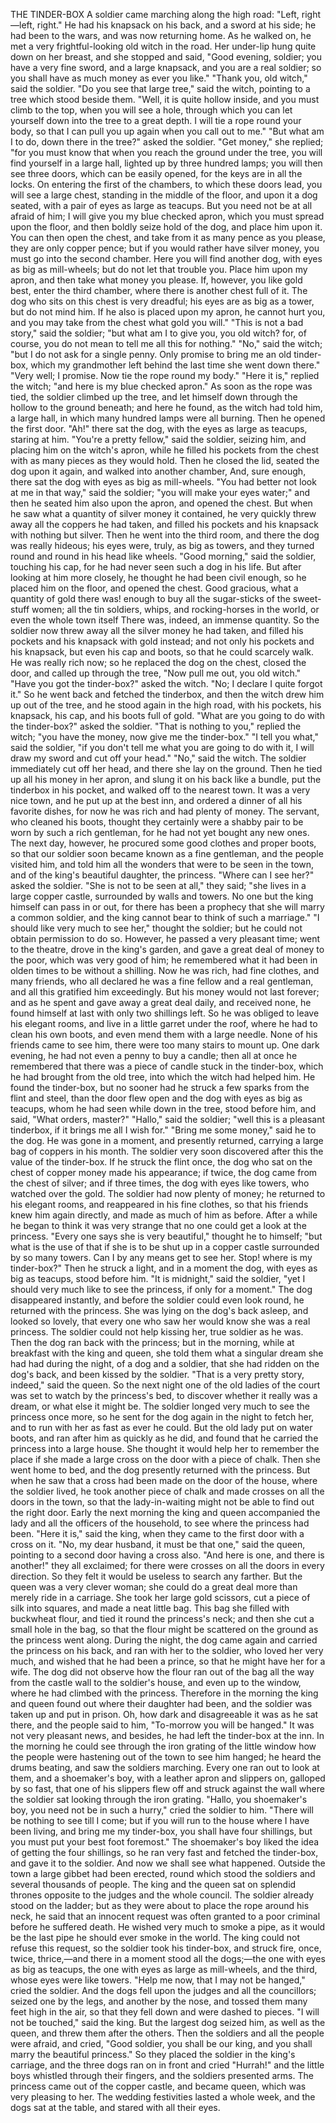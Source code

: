 THE TINDER-BOX
A
soldier
came
marching
along
the
high
road:
"Left,
right—left,
right."
He
had
his
knapsack
on
his
back,
and
a
sword
at
his
side;
he
had
been
to
the
wars,
and
was
now
returning
home.
As
he
walked
on,
he
met
a
very
frightful-looking
old
witch
in
the
road.
Her
under-lip
hung
quite
down
on
her
breast,
and
she
stopped
and
said,
"Good
evening,
soldier;
you
have
a
very
fine
sword,
and
a
large
knapsack,
and
you
are
a
real
soldier;
so
you
shall
have
as
much
money
as
ever
you
like."
"Thank
you,
old
witch,"
said
the
soldier.
"Do
you
see
that
large
tree,"
said
the
witch,
pointing
to
a
tree
which
stood
beside
them.
"Well,
it
is
quite
hollow
inside,
and
you
must
climb
to
the
top,
when
you
will
see
a
hole,
through
which
you
can
let
yourself
down
into
the
tree
to
a
great
depth.
I
will
tie
a
rope
round
your
body,
so
that
I
can
pull
you
up
again
when
you
call
out
to
me."
"But
what
am
I
to
do,
down
there
in
the
tree?"
asked
the
soldier.
"Get
money,"
she
replied;
"for
you
must
know
that
when
you
reach
the
ground
under
the
tree,
you
will
find
yourself
in
a
large
hall,
lighted
up
by
three
hundred
lamps;
you
will
then
see
three
doors,
which
can
be
easily
opened,
for
the
keys
are
in
all
the
locks.
On
entering
the
first
of
the
chambers,
to
which
these
doors
lead,
you
will
see
a
large
chest,
standing
in
the
middle
of
the
floor,
and
upon
it
a
dog
seated,
with
a
pair
of
eyes
as
large
as
teacups.
But
you
need
not
be
at
all
afraid
of
him;
I
will
give
you
my
blue
checked
apron,
which
you
must
spread
upon
the
floor,
and
then
boldly
seize
hold
of
the
dog,
and
place
him
upon
it.
You
can
then
open
the
chest,
and
take
from
it
as
many
pence
as
you
please,
they
are
only
copper
pence;
but
if
you
would
rather
have
silver
money,
you
must
go
into
the
second
chamber.
Here
you
will
find
another
dog,
with
eyes
as
big
as
mill-wheels;
but
do
not
let
that
trouble
you.
Place
him
upon
my
apron,
and
then
take
what
money
you
please.
If,
however,
you
like
gold
best,
enter
the
third
chamber,
where
there
is
another
chest
full
of
it.
The
dog
who
sits
on
this
chest
is
very
dreadful;
his
eyes
are
as
big
as
a
tower,
but
do
not
mind
him.
If
he
also
is
placed
upon
my
apron,
he
cannot
hurt
you,
and
you
may
take
from
the
chest
what
gold
you
will."
"This
is
not
a
bad
story,"
said
the
soldier;
"but
what
am
I
to
give
you,
you
old
witch?
for,
of
course,
you
do
not
mean
to
tell
me
all
this
for
nothing."
"No,"
said
the
witch;
"but
I
do
not
ask
for
a
single
penny.
Only
promise
to
bring
me
an
old
tinder-box,
which
my
grandmother
left
behind
the
last
time
she
went
down
there."
"Very
well;
I
promise.
Now
tie
the
rope
round
my
body."
"Here
it
is,"
replied
the
witch;
"and
here
is
my
blue
checked
apron."
As
soon
as
the
rope
was
tied,
the
soldier
climbed
up
the
tree,
and
let
himself
down
through
the
hollow
to
the
ground
beneath;
and
here
he
found,
as
the
witch
had
told
him,
a
large
hall,
in
which
many
hundred
lamps
were
all
burning.
Then
he
opened
the
first
door.
"Ah!"
there
sat
the
dog,
with
the
eyes
as
large
as
teacups,
staring
at
him.
"You're
a
pretty
fellow,"
said
the
soldier,
seizing
him,
and
placing
him
on
the
witch's
apron,
while
he
filled
his
pockets
from
the
chest
with
as
many
pieces
as
they
would
hold.
Then
he
closed
the
lid,
seated
the
dog
upon
it
again,
and
walked
into
another
chamber,
And,
sure
enough,
there
sat
the
dog
with
eyes
as
big
as
mill-wheels.
"You
had
better
not
look
at
me
in
that
way,"
said
the
soldier;
"you
will
make
your
eyes
water;"
and
then
he
seated
him
also
upon
the
apron,
and
opened
the
chest.
But
when
he
saw
what
a
quantity
of
silver
money
it
contained,
he
very
quickly
threw
away
all
the
coppers
he
had
taken,
and
filled
his
pockets
and
his
knapsack
with
nothing
but
silver.
Then
he
went
into
the
third
room,
and
there
the
dog
was
really
hideous;
his
eyes
were,
truly,
as
big
as
towers,
and
they
turned
round
and
round
in
his
head
like
wheels.
"Good
morning,"
said
the
soldier,
touching
his
cap,
for
he
had
never
seen
such
a
dog
in
his
life.
But
after
looking
at
him
more
closely,
he
thought
he
had
been
civil
enough,
so
he
placed
him
on
the
floor,
and
opened
the
chest.
Good
gracious,
what
a
quantity
of
gold
there
was!
enough
to
buy
all
the
sugar-sticks
of
the
sweet-stuff
women;
all
the
tin
soldiers,
whips,
and
rocking-horses
in
the
world,
or
even
the
whole
town
itself
There
was,
indeed,
an
immense
quantity.
So
the
soldier
now
threw
away
all
the
silver
money
he
had
taken,
and
filled
his
pockets
and
his
knapsack
with
gold
instead;
and
not
only
his
pockets
and
his
knapsack,
but
even
his
cap
and
boots,
so
that
he
could
scarcely
walk.
He
was
really
rich
now;
so
he
replaced
the
dog
on
the
chest,
closed
the
door,
and
called
up
through
the
tree,
"Now
pull
me
out,
you
old
witch."
"Have
you
got
the
tinder-box?"
asked
the
witch.
"No;
I
declare
I
quite
forgot
it."
So
he
went
back
and
fetched
the
tinderbox,
and
then
the
witch
drew
him
up
out
of
the
tree,
and
he
stood
again
in
the
high
road,
with
his
pockets,
his
knapsack,
his
cap,
and
his
boots
full
of
gold.
"What
are
you
going
to
do
with
the
tinder-box?"
asked
the
soldier.
"That
is
nothing
to
you,"
replied
the
witch;
"you
have
the
money,
now
give
me
the
tinder-box."
"I
tell
you
what,"
said
the
soldier,
"if
you
don't
tell
me
what
you
are
going
to
do
with
it,
I
will
draw
my
sword
and
cut
off
your
head."
"No,"
said
the
witch.
The
soldier
immediately
cut
off
her
head,
and
there
she
lay
on
the
ground.
Then
he
tied
up
all
his
money
in
her
apron,
and
slung
it
on
his
back
like
a
bundle,
put
the
tinderbox
in
his
pocket,
and
walked
off
to
the
nearest
town.
It
was
a
very
nice
town,
and
he
put
up
at
the
best
inn,
and
ordered
a
dinner
of
all
his
favorite
dishes,
for
now
he
was
rich
and
had
plenty
of
money.
The
servant,
who
cleaned
his
boots,
thought
they
certainly
were
a
shabby
pair
to
be
worn
by
such
a
rich
gentleman,
for
he
had
not
yet
bought
any
new
ones.
The
next
day,
however,
he
procured
some
good
clothes
and
proper
boots,
so
that
our
soldier
soon
became
known
as
a
fine
gentleman,
and
the
people
visited
him,
and
told
him
all
the
wonders
that
were
to
be
seen
in
the
town,
and
of
the
king's
beautiful
daughter,
the
princess.
"Where
can
I
see
her?"
asked
the
soldier.
"She
is
not
to
be
seen
at
all,"
they
said;
"she
lives
in
a
large
copper
castle,
surrounded
by
walls
and
towers.
No
one
but
the
king
himself
can
pass
in
or
out,
for
there
has
been
a
prophecy
that
she
will
marry
a
common
soldier,
and
the
king
cannot
bear
to
think
of
such
a
marriage."
"I
should
like
very
much
to
see
her,"
thought
the
soldier;
but
he
could
not
obtain
permission
to
do
so.
However,
he
passed
a
very
pleasant
time;
went
to
the
theatre,
drove
in
the
king's
garden,
and
gave
a
great
deal
of
money
to
the
poor,
which
was
very
good
of
him;
he
remembered
what
it
had
been
in
olden
times
to
be
without
a
shilling.
Now
he
was
rich,
had
fine
clothes,
and
many
friends,
who
all
declared
he
was
a
fine
fellow
and
a
real
gentleman,
and
all
this
gratified
him
exceedingly.
But
his
money
would
not
last
forever;
and
as
he
spent
and
gave
away
a
great
deal
daily,
and
received
none,
he
found
himself
at
last
with
only
two
shillings
left.
So
he
was
obliged
to
leave
his
elegant
rooms,
and
live
in
a
little
garret
under
the
roof,
where
he
had
to
clean
his
own
boots,
and
even
mend
them
with
a
large
needle.
None
of
his
friends
came
to
see
him,
there
were
too
many
stairs
to
mount
up.
One
dark
evening,
he
had
not
even
a
penny
to
buy
a
candle;
then
all
at
once
he
remembered
that
there
was
a
piece
of
candle
stuck
in
the
tinder-box,
which
he
had
brought
from
the
old
tree,
into
which
the
witch
had
helped
him.
He
found
the
tinder-box,
but
no
sooner
had
he
struck
a
few
sparks
from
the
flint
and
steel,
than
the
door
flew
open
and
the
dog
with
eyes
as
big
as
teacups,
whom
he
had
seen
while
down
in
the
tree,
stood
before
him,
and
said,
"What
orders,
master?"
"Hallo,"
said
the
soldier;
"well
this
is
a
pleasant
tinderbox,
if
it
brings
me
all
I
wish
for."
"Bring
me
some
money,"
said
he
to
the
dog.
He
was
gone
in
a
moment,
and
presently
returned,
carrying
a
large
bag
of
coppers
in
his
month.
The
soldier
very
soon
discovered
after
this
the
value
of
the
tinder-box.
If
he
struck
the
flint
once,
the
dog
who
sat
on
the
chest
of
copper
money
made
his
appearance;
if
twice,
the
dog
came
from
the
chest
of
silver;
and
if
three
times,
the
dog
with
eyes
like
towers,
who
watched
over
the
gold.
The
soldier
had
now
plenty
of
money;
he
returned
to
his
elegant
rooms,
and
reappeared
in
his
fine
clothes,
so
that
his
friends
knew
him
again
directly,
and
made
as
much
of
him
as
before.
After
a
while
he
began
to
think
it
was
very
strange
that
no
one
could
get
a
look
at
the
princess.
"Every
one
says
she
is
very
beautiful,"
thought
he
to
himself;
"but
what
is
the
use
of
that
if
she
is
to
be
shut
up
in
a
copper
castle
surrounded
by
so
many
towers.
Can
I
by
any
means
get
to
see
her.
Stop!
where
is
my
tinder-box?"
Then
he
struck
a
light,
and
in
a
moment
the
dog,
with
eyes
as
big
as
teacups,
stood
before
him.
"It
is
midnight,"
said
the
soldier,
"yet
I
should
very
much
like
to
see
the
princess,
if
only
for
a
moment."
The
dog
disappeared
instantly,
and
before
the
soldier
could
even
look
round,
he
returned
with
the
princess.
She
was
lying
on
the
dog's
back
asleep,
and
looked
so
lovely,
that
every
one
who
saw
her
would
know
she
was
a
real
princess.
The
soldier
could
not
help
kissing
her,
true
soldier
as
he
was.
Then
the
dog
ran
back
with
the
princess;
but
in
the
morning,
while
at
breakfast
with
the
king
and
queen,
she
told
them
what
a
singular
dream
she
had
had
during
the
night,
of
a
dog
and
a
soldier,
that
she
had
ridden
on
the
dog's
back,
and
been
kissed
by
the
soldier.
"That
is
a
very
pretty
story,
indeed,"
said
the
queen.
So
the
next
night
one
of
the
old
ladies
of
the
court
was
set
to
watch
by
the
princess's
bed,
to
discover
whether
it
really
was
a
dream,
or
what
else
it
might
be.
The
soldier
longed
very
much
to
see
the
princess
once
more,
so
he
sent
for
the
dog
again
in
the
night
to
fetch
her,
and
to
run
with
her
as
fast
as
ever
he
could.
But
the
old
lady
put
on
water
boots,
and
ran
after
him
as
quickly
as
he
did,
and
found
that
he
carried
the
princess
into
a
large
house.
She
thought
it
would
help
her
to
remember
the
place
if
she
made
a
large
cross
on
the
door
with
a
piece
of
chalk.
Then
she
went
home
to
bed,
and
the
dog
presently
returned
with
the
princess.
But
when
he
saw
that
a
cross
had
been
made
on
the
door
of
the
house,
where
the
soldier
lived,
he
took
another
piece
of
chalk
and
made
crosses
on
all
the
doors
in
the
town,
so
that
the
lady-in-waiting
might
not
be
able
to
find
out
the
right
door.
Early
the
next
morning
the
king
and
queen
accompanied
the
lady
and
all
the
officers
of
the
household,
to
see
where
the
princess
had
been.
"Here
it
is,"
said
the
king,
when
they
came
to
the
first
door
with
a
cross
on
it.
"No,
my
dear
husband,
it
must
be
that
one,"
said
the
queen,
pointing
to
a
second
door
having
a
cross
also.
"And
here
is
one,
and
there
is
another!"
they
all
exclaimed;
for
there
were
crosses
on
all
the
doors
in
every
direction.
So
they
felt
it
would
be
useless
to
search
any
farther.
But
the
queen
was
a
very
clever
woman;
she
could
do
a
great
deal
more
than
merely
ride
in
a
carriage.
She
took
her
large
gold
scissors,
cut
a
piece
of
silk
into
squares,
and
made
a
neat
little
bag.
This
bag
she
filled
with
buckwheat
flour,
and
tied
it
round
the
princess's
neck;
and
then
she
cut
a
small
hole
in
the
bag,
so
that
the
flour
might
be
scattered
on
the
ground
as
the
princess
went
along.
During
the
night,
the
dog
came
again
and
carried
the
princess
on
his
back,
and
ran
with
her
to
the
soldier,
who
loved
her
very
much,
and
wished
that
he
had
been
a
prince,
so
that
he
might
have
her
for
a
wife.
The
dog
did
not
observe
how
the
flour
ran
out
of
the
bag
all
the
way
from
the
castle
wall
to
the
soldier's
house,
and
even
up
to
the
window,
where
he
had
climbed
with
the
princess.
Therefore
in
the
morning
the
king
and
queen
found
out
where
their
daughter
had
been,
and
the
soldier
was
taken
up
and
put
in
prison.
Oh,
how
dark
and
disagreeable
it
was
as
he
sat
there,
and
the
people
said
to
him,
"To-morrow
you
will
be
hanged."
It
was
not
very
pleasant
news,
and
besides,
he
had
left
the
tinder-box
at
the
inn.
In
the
morning
he
could
see
through
the
iron
grating
of
the
little
window
how
the
people
were
hastening
out
of
the
town
to
see
him
hanged;
he
heard
the
drums
beating,
and
saw
the
soldiers
marching.
Every
one
ran
out
to
look
at
them,
and
a
shoemaker's
boy,
with
a
leather
apron
and
slippers
on,
galloped
by
so
fast,
that
one
of
his
slippers
flew
off
and
struck
against
the
wall
where
the
soldier
sat
looking
through
the
iron
grating.
"Hallo,
you
shoemaker's
boy,
you
need
not
be
in
such
a
hurry,"
cried
the
soldier
to
him.
"There
will
be
nothing
to
see
till
I
come;
but
if
you
will
run
to
the
house
where
I
have
been
living,
and
bring
me
my
tinder-box,
you
shall
have
four
shillings,
but
you
must
put
your
best
foot
foremost."
The
shoemaker's
boy
liked
the
idea
of
getting
the
four
shillings,
so
he
ran
very
fast
and
fetched
the
tinder-box,
and
gave
it
to
the
soldier.
And
now
we
shall
see
what
happened.
Outside
the
town
a
large
gibbet
had
been
erected,
round
which
stood
the
soldiers
and
several
thousands
of
people.
The
king
and
the
queen
sat
on
splendid
thrones
opposite
to
the
judges
and
the
whole
council.
The
soldier
already
stood
on
the
ladder;
but
as
they
were
about
to
place
the
rope
around
his
neck,
he
said
that
an
innocent
request
was
often
granted
to
a
poor
criminal
before
he
suffered
death.
He
wished
very
much
to
smoke
a
pipe,
as
it
would
be
the
last
pipe
he
should
ever
smoke
in
the
world.
The
king
could
not
refuse
this
request,
so
the
soldier
took
his
tinder-box,
and
struck
fire,
once,
twice,
thrice,—and
there
in
a
moment
stood
all
the
dogs;—the
one
with
eyes
as
big
as
teacups,
the
one
with
eyes
as
large
as
mill-wheels,
and
the
third,
whose
eyes
were
like
towers.
"Help
me
now,
that
I
may
not
be
hanged,"
cried
the
soldier.
And
the
dogs
fell
upon
the
judges
and
all
the
councillors;
seized
one
by
the
legs,
and
another
by
the
nose,
and
tossed
them
many
feet
high
in
the
air,
so
that
they
fell
down
and
were
dashed
to
pieces.
"I
will
not
be
touched,"
said
the
king.
But
the
largest
dog
seized
him,
as
well
as
the
queen,
and
threw
them
after
the
others.
Then
the
soldiers
and
all
the
people
were
afraid,
and
cried,
"Good
soldier,
you
shall
be
our
king,
and
you
shall
marry
the
beautiful
princess."
So
they
placed
the
soldier
in
the
king's
carriage,
and
the
three
dogs
ran
on
in
front
and
cried
"Hurrah!"
and
the
little
boys
whistled
through
their
fingers,
and
the
soldiers
presented
arms.
The
princess
came
out
of
the
copper
castle,
and
became
queen,
which
was
very
pleasing
to
her.
The
wedding
festivities
lasted
a
whole
week,
and
the
dogs
sat
at
the
table,
and
stared
with
all
their
eyes.
